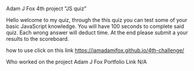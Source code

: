 Adam J Fox 4th project "JS quiz"

Hello welcome to my quiz, through the this quiz you can test some of your basic JavaScript knowledge.
You will have 100 seconds to complete said quiz.
Each wrong answer will deduct time.
At the end please submit a your results to the scoreboard.

how to use
click on this link
https://iamadamjfox.github.io/4th-challenge/

Who worked on the project
Adam J Fox
Portfolio Link
N/A